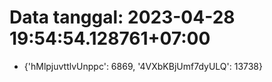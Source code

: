 # Data tanggal: 2023-04-28 19:54:54.128761+07:00

* {'hMlpjuvttlvUnppc': 6869, '4VXbKBjUmf7dyULQ': 13738}
